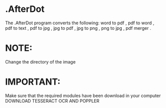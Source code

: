 # .AfterDot
The .AfterDot program converts the following: word to pdf , pdf to word , pdf to text , pdf to jpg , jpg to pdf , jpg to png , png to jpg , pdf merger .
# NOTE: 
Change the directory of the image 

# IMPORTANT:
Make sure that the required modules have been download in your computer
DOWNLOAD TESSERACT OCR AND POPPLER

